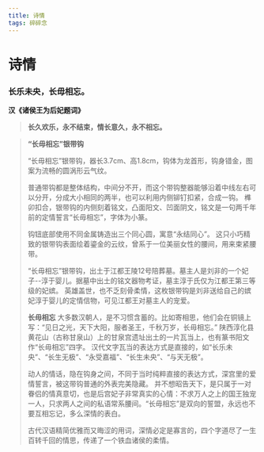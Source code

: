 ```yaml
---
title: 诗情
tags: 碎碎念
---
```


# 诗情

### **长乐未央，长毋相忘。**

**汉《诸侯王为后妃题词》**

> **长久欢乐，永不结束，情长意久，永不相忘。**

> **“长毋相忘”银带钩**
>
> “长毋相忘”银带钩，器长3.7cm、高1.8cm，钩体为龙首形，钩身错金，图案为流畅的圆涡形云气纹。
>
> 普通带钩都是整体结构，中间分不开，而这个带钩整器能够沿着中线左右可以分开，分成大小相同的两半，也可以利用内侧铆钉扣紧，合成一钩。
> 榫卯扣合，银带钩的内侧刻着铭文，凸面阳文、凹面阴文，铭文是一句两千年前的定情誓言“长毋相忘”，字体为小篆。
>
> 钩钮底部使用不同金属铸造出三个同心圆，寓意“永结同心”。
> 这只小巧精致的银带钩表面绘着鎏金的云纹，曾系于一位美丽女性的腰间，用来束紧腰带。
>
> “长毋相忘”银带钩，出土于江都王陵12号陪葬墓。墓主人是刘非的一个妃子--淳于婴儿。据墓中出土的铭文器物考证，墓主淳于氏仅为江都王第三等级的妃嫔。
> 英雄盖世，也不乏刻骨柔情，这枚银带钩是刘非送给自己的嫔妃淳于婴儿的定情信物，可见江都王对墓主人的宠爱。
>
> **长毋相忘**
> 大多数汉朝人，是不习惯含蓄的。比如寄相思，他们会在铜镜上写：“见日之光，天下大阳，服者圣王，千秋万岁，长毋相忘。”
> 陕西淳化县黄花山（古称甘泉山）上的甘泉宫遗址出土的一片瓦当上，也有篆书阳文作“长毋相忘”四字。
> 汉代文字瓦当的表达方式是直接的，如“长乐未央”、“长生无极”、“永受嘉福”、“长生未央”、“与天无极”。
>
> 动人的情话，隐在钩身之间，不同于当时纯粹直接的表达方式，深宫里的爱情誓言，被这带钩普通的外表完美隐藏。
> 并不想昭告天下，是只属于一对眷侣的情真意切，也是后宫妃子非常真实的心情：不求万人之上的国王独宠一人，只求两人之间的私语常系腰间。“长毋相忘”是双向的誓盟，永远也不要互相忘记，多么深情的表白。
>
> 古代汉语精简优雅而又晦涩的用词，深情必定是寡言的，四个字道尽了一生百转千回的情思，传递了一个铁血诸侯的柔情。

